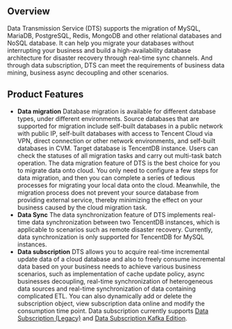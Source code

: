 ## Overview
Data Transmission Service (DTS) supports the migration of MySQL, MariaDB, PostgreSQL, Redis, MongoDB and other relational databases and NoSQL database. It can help you migrate your databases without interrupting your business and build a high-availability database architecture for disaster recovery through real-time sync channels. And through data subscription, DTS can meet the requirements of business data mining, business async decoupling and other scenarios.


## Product Features
- **Data migration**
Database migration is available for different database types, under different environments. Source databases that are supported for migration include self-built databases in a public network with public IP, self-built databases with access to Tencent Cloud via VPN, direct connection or other network environments, and self-built databases in CVM. Target database is TencentDB instance. Users can check the statuses of all migration tasks and carry out multi-task batch operation.
The data migration feature of DTS is the best choice for you to migrate data onto cloud. You only need to configure a few steps for data migration, and then you can complete a series of tedious processes for migrating your local data onto the cloud. Meanwhile, the migration process does not prevent your source database from providing external service, thereby minimizing the effect on your business caused by the cloud migration task.
- **Data Sync**
The data synchronization feature of DTS implements real-time data synchronization between two TencentDB instances, which is applicable to scenarios such as remote disaster recovery. Currently, data synchronization is only supported for TencentDB for MySQL instances.
- **Data subscription**
DTS allows you to acquire real-time incremental update data of a cloud database and also to freely consume incremental data based on your business needs to achieve various business scenarios, such as implementation of cache update policy, async businesses decoupling, real-time synchronization of heterogeneous data sources and real-time synchronization of data containing complicated ETL. You can also dynamically add or delete the subscription object, view subscription data online and modify the consumption time point.
Data subscription currently supports [Data Subscription (Legacy)](https://intl.cloud.tencent.com/document/product/571/8774) and [Data Subscription Kafka Edition](https://intl.cloud.tencent.com/document/product/571/39531).

